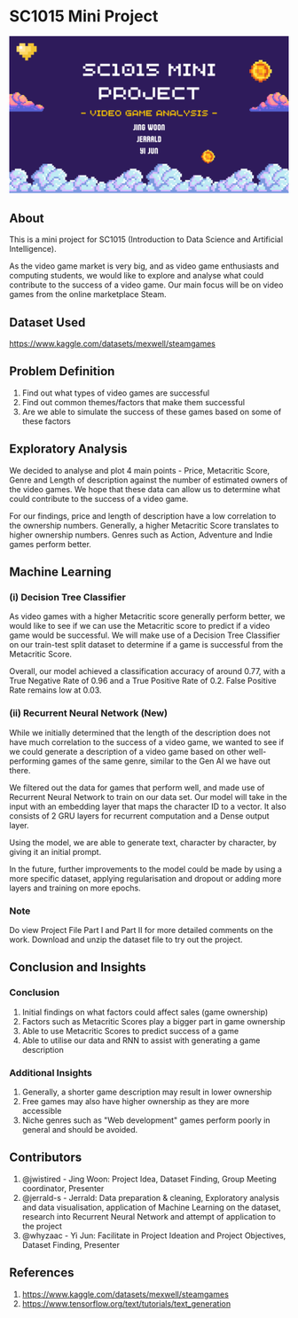
# SC1015 Mini Project
![](https://github.com/jwistired/SC1015-MiniProject/blob/main/other/cover.png)

## About
This is a mini project for SC1015 (Introduction to Data Science and Artificial Intelligence). 

As the video game market is very big, and as video game enthusiasts and computing students, we would like to explore and analyse what could contribute to the success of a video game. Our main focus will be on video games from the online marketplace Steam.

## Dataset Used

https://www.kaggle.com/datasets/mexwell/steamgames

## Problem Definition

1) Find out what types of video games are successful
2) Find out common themes/factors that make them successful
3) Are we able to simulate the success of these games based on some of these factors

## Exploratory Analysis

We decided to analyse and plot 4 main points - Price, Metacritic Score, Genre and Length of description against the number of estimated owners of the video games. We hope that these data can allow us to determine what could contribute to the success of a video game.

For our findings, price and length of description have a low correlation to the ownership numbers. Generally, a higher Metacritic Score translates to higher ownership numbers. Genres such as Action, Adventure and Indie games perform better.

## Machine Learning

### (i) Decision Tree Classifier
As video games with a higher Metacritic score generally perform better, we would like to see if we can use the Metacritic score to predict if a video game would be successful. We will make use of a Decision Tree Classifier on our train-test split dataset to determine if a game is successful from the Metacritic Score. 

Overall, our model achieved a classification accuracy of around 0.77, with a True Negative Rate of 0.96 and a True Positive Rate of 0.2. False Positive Rate remains low at 0.03.

### (ii) Recurrent Neural Network (New)
While we initially determined that the length of the description does not have much correlation to the success of a video game, we wanted to see if we could generate a description  of a video game based on other well-performing games of the same genre, similar to the Gen AI we have out there.

We filtered out the data for games that perform well, and made use of Recurrent Neural Network to train on our data set. Our model will take in the input with an embedding layer that maps the character ID to a vector. It also consists of 2 GRU layers for recurrent computation and a Dense output layer.

Using the model, we are able to generate text, character by character, by giving it an initial prompt.

In the future, further improvements to the model could be made by using a more specific dataset, applying regularisation and dropout or adding more layers and training on more epochs.

### Note
Do view Project File Part I and Part II for more detailed comments on the work. 
Download and unzip the dataset file to try out the project.

## Conclusion and Insights

### Conclusion
1) Initial findings on what factors could affect sales (game ownership)
2) Factors such as Metacritic Scores play a bigger part in game ownership
3) Able to use Metacritic Scores to predict success of a game
4) Able to utilise our data and RNN to assist with generating a game description

### Additional Insights
1) Generally, a shorter game description may result in lower ownership
2) Free games may also have higher ownership as they are more accessible
3) Niche genres such as "Web development" games perform poorly in general and should be avoided.

## Contributors
1) @jwistired - Jing Woon: Project Idea, Dataset Finding, Group Meeting coordinator, Presenter
2) @jerrald-s - Jerrald: Data preparation & cleaning, Exploratory analysis and data visualisation, application of Machine Learning on the dataset, research into Recurrent Neural Network and attempt of application to the project
4) @whyzaac - Yi Jun: Facilitate in Project Ideation and Project Objectives, Dataset Finding, Presenter

## References
1) https://www.kaggle.com/datasets/mexwell/steamgames
2) https://www.tensorflow.org/text/tutorials/text_generation
